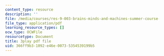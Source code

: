 ```yaml
---
content_type: resource
description: ''
file: /media/courses/res-9-003-brains-minds-and-machines-summer-course-summer-2015/366ff9b31092e46e00735354539199b5_PlAelAX6gSU.pdf
file_type: application/pdf
learning_resource_types: []
ocw_type: OCWFile
resourcetype: Document
title: 3play pdf file
uid: 366ff9b3-1092-e46e-0073-5354539199b5
---
```


